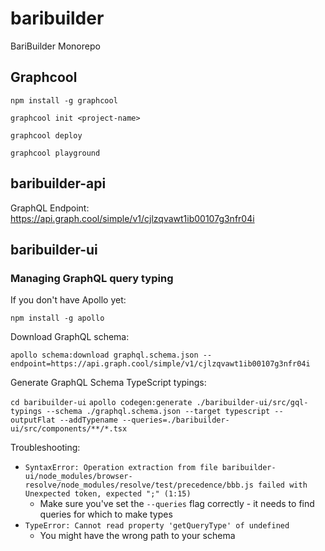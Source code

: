 # baribuilder
BariBuilder Monorepo

## Graphcool

`npm install -g graphcool`

`graphcool init <project-name>`

`graphcool deploy`

`graphcool playground`

## baribuilder-api

GraphQL Endpoint: https://api.graph.cool/simple/v1/cjlzqvawt1ib00107g3nfr04i

## baribuilder-ui

### Managing GraphQL query typing
If you don't have Apollo yet:

`npm install -g apollo`

Download GraphQL schema:

`apollo schema:download graphql.schema.json --endpoint=https://api.graph.cool/simple/v1/cjlzqvawt1ib00107g3nfr04i`

Generate GraphQL Schema TypeScript typings:

`cd baribuilder-ui`
`apollo codegen:generate ./baribuilder-ui/src/gql-typings --schema ./graphql.schema.json --target typescript --outputFlat --addTypename --queries=./baribuilder-ui/src/components/**/*.tsx`

Troubleshooting:
* `SyntaxError: Operation extraction from file baribuilder-ui/node_modules/browser-resolve/node_modules/resolve/test/precedence/bbb.js failed with 
   Unexpected token, expected ";" (1:15)`
    * Make sure you've set the `--queries` flag correctly - it needs to find queries for which to make types
* `TypeError: Cannot read property 'getQueryType' of undefined`
    * You might have the wrong path to your schema 

